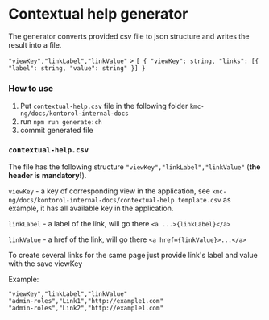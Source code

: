 # Contextual help generator
The generator converts provided csv file to json structure and writes the result into a file.

`"viewKey","linkLabel","linkValue"` > `[ { "viewKey": string, "links": [{ "label": string, "value": string" }] }`
### How to use
1. Put `contextual-help.csv` file in the following folder `kmc-ng/docs/kontorol-internal-docs`
2. run `npm run generate:ch`
3. commit generated file
### `contextual-help.csv`
The file has the following structure `"viewKey","linkLabel","linkValue"` (**the header is mandatory!**).

`viewKey` - a key of corresponding view in the application, see `kmc-ng/docs/kontorol-internal-docs/contextual-help.template.csv` as example, it has all available key in the application.

`linkLabel` - a label of the link, will go there `<a ...>{linkLabel}</a>`

`linkValue` - a href of the link, will go there `<a href={linkValue}>...</a>`

To create several links for the same page just provide link's label and value with the save viewKey

Example:
```$csv
"viewKey","linkLabel","linkValue"
"admin-roles","Link1","http://example1.com"
"admin-roles","Link2","http://example1.com"
```
